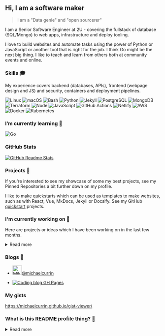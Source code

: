 ## Hi, I am a software maker
> I am a "Data genie" and "open sourcerer"

I am a Senior Software Engineer at 2U - covering the fullstack of database (SQL/Mongo) to web apps, infrastructure and deploy tooling. 

I love to build websites and automate tasks using the power of Python or JavaScript or another tool that is right for the job. I think Go might be the next big thing. I like to teach and learn from others both at community events and online.

### Skills 🎓

My experience covers backend (databases, APIs), frontend (webpage design and JS) and security, containers and deployment pipelines.

![Linux](https://img.shields.io/badge/OS-Linux-2bbc8a?logo=linux&logoColor=white)
![macOS](https://img.shields.io/badge/OS-macOS-2bbc8a?logo=apple&logoColor=white)
![Bash](https://img.shields.io/badge/Code-Bash-2bbc8a?logo=gnu-bash&logoColor=white)
![Python](https://img.shields.io/badge/Code-Python-2bbc8a?logo=python&logoColor=white)
![Jekyll](https://img.shields.io/badge/Code-Jekyll-2bbc8a?logo=jekyll&logoColor=white)
![PostgreSQL](https://img.shields.io/badge/Code-PostgreSQL-2bbc8a?logo=postgresql&logoColor=white)
![MongoDB](https://img.shields.io/badge/Code-MongoDB-2bbc8a?logo=mongodb&logoColor=white)
![Terraform](https://img.shields.io/badge/Code-Terraform-2bbc8a?logo=terraform&logoColor=white)
![Node](https://img.shields.io/badge/Code-Node-2bbc8a?logo=node.js&logoColor=white)
![JavaScript](https://img.shields.io/badge/Code-JavaScript-2bbc8a?logo=javascript&logoColor=white)
![GitHub Actions](https://img.shields.io/badge/Tools-GitHub_Actions-2bbc8a?logo=github-actions&logoColor=white)
![Netlify](https://img.shields.io/badge/Tools-Netlify-2bbc8a?logo=netlify&logoColor=white)
![AWS](https://img.shields.io/badge/Tools-AWS-2bbc8a?logo=amazon-aws&logoColor=white)
![Docker](https://img.shields.io/badge/Tools-Docker-2bbc8a?logo=docker&logoColor=white)
![Kubernetes](https://img.shields.io/badge/Tools-Kubernetes-2bbc8a?logo=kubernetes&logoColor=white)

### I’m currently learning 🌱

![Go](https://img.shields.io/badge/Code-Go-2bbc8a?logo=go&logoColor=white)
     
### GitHub Stats

[![GitHub Readme Stats](https://github-readme-stats.vercel.app/api?username=MichaelCurrin&show_icons=true)](https://github.com/anuraghazra/github-readme-stats)

### Projects 💼

If you're interested to see my showcase of some my best projects, see my Pinned Repositories a bit further down on my profile.

I like to make quickstarts which can be used as templates to make websites, such as with React, Vue, MkDocs, Jekyll or Docsify. See my GitHub [quickstart](https://github.com/MichaelCurrin?tab=repositories&q=quickstart&type=&language=) projects.

### I'm currently working on 🔭 

Here are projects or ideas which I have been working on in the last few months.

<details>
<summary>Read more</summary>
     
- Revising my [Dev Cheatsheets](https://github.com/MichaelCurrin/dev-cheatsheets/) and [Code Cookbook](https://github.com/MichaelCurrin/code-cookbook)
- Writing more and better blog posts
- Improving my [Badge generator](https://github.com/MichaelCurrin/badge-generator) project without overengineering - React or Jekyll might be overkill and need a lot of refactoring before it is useful but Moustache templating and a bit of duplication of code working well.
- Icons
     - How can I use this in my website projects? As external source but also I can download the icons I care about as a central reference https://simpleicons.org/ Add it to my cheatsheats - including color for eahc
     - Compare with GH Topic icons which are more detailed. [repo](https://github.com/github/explore/tree/master/topics)
     - Maybe make a generator which can generate both.
- Better Jekyll sites and designing websites
- Make a [Self-updating README](https://simonwillison.net/2020/Jul/10/self-updating-profile-readme/) - based on [github.com/simonw/simonw](https://github.com/simonw/simonw)
- How can I use GitHub projects to manage my projects at a high-level or just bookmark repos and gists there? Rather than maintaing a list.

</details>

### Blogs 📜 

<ul>
<li>
<a href="https://dev.to/michaelcurrin">
    <img src="https://d2fltix0v2e0sb.cloudfront.net/dev-badge.svg" alt="Mike's DEV Profile" height="30" width="30">@michaelcurrin 
</a>
</li>

<li>

[![Coding blog GH Pages](https://img.shields.io/static/v1?label=GH%20Pages&message=MichaelCurrin.github.io/coding-blog/&color=green)](https://michaelcurrin.github.io/coding-blog/)

</li>
</ul>


### My gists

https://michaelcurrin.github.io/gist-viewer/


### What is this README profile thing? 🤔

<details>
<summary>Read more</summary>
     
This section is about this very page you are looking at.

Around July 2020, GitHub made this a public feature. Create a repo named after your username (matching case exactly) and create a `README.md` file in it. Then go to your GitHub profile and you'll see your README appear there ✨.

- [MichaelCurrin/MichaelCurrin](https://github.com/MichaelCurrin/MichaelCurrin/) repo where this README lives
- GitHub topic: [profile-readme](https://github.com/topics/profile-readme)
- Tutorial: [How To Create A GitHub Profile README](https://www.aboutmonica.com/blog/how-to-create-a-github-profile-readme)

</details>
